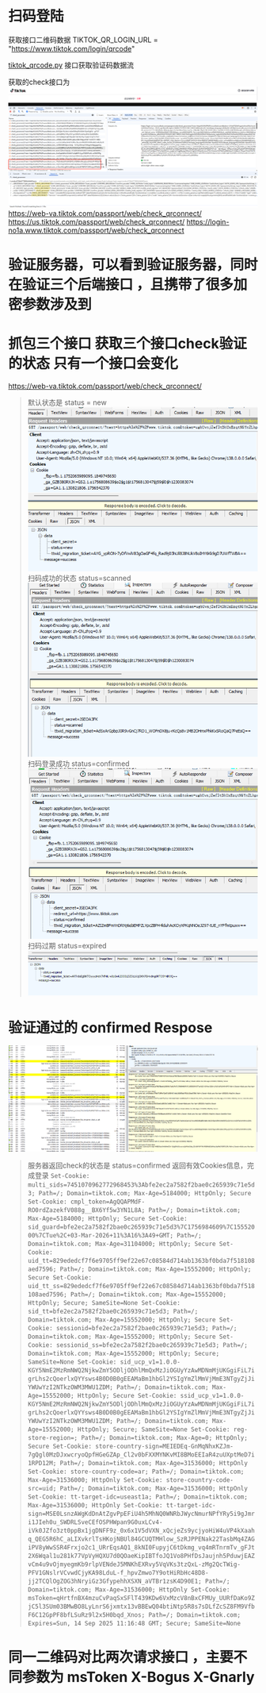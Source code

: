 # 扫码登陆

获取接口二维码数据
TIKTOK_QR_LOGIN_URL = "https://www.tiktok.com/login/qrcode"

[tiktok_qrcode.py](tiktok_qrcode.py)
接口获取验证码数据流

获取的check接口为
![img.png](img.png)
https://web-va.tiktok.com/passport/web/check_qrconnect/
https://us.tiktok.com/passport/web/check_qrconnect/
https://login-no1a.www.tiktok.com/passport/web/check_qrconnect

# 验证服务器，可以看到验证服务器，同时在验证三个后端接口 ，且携带了很多加密参数涉及到

# 抓包三个接口 获取三个接口check验证的状态 只有一个接口会变化

https://web-va.tiktok.com/passport/web/check_qrconnect/
> 默认状态是 status = new
![img_1.png](img_1.png)
> 扫码成功的状态 status=scanned
![img_2.png](img_2.png)
> 扫码登录成功 status=confirmed
![img_3.png](img_3.png)
> 扫码过期 status=expired
![img_5.png](img_5.png)

# 验证通过的 confirmed Respose

![img_4.png](img_4.png)
> 服务器返回check的状态是 status=confirmed 返回有效Cookies信息，完成登录
``
Set-Cookie: multi_sids=7451070962772968453%3Abfe2ec2a7582f2bae0c265939c71e5d3; Path=/; Domain=tiktok.com; Max-Age=5184000; HttpOnly; Secure
Set-Cookie: cmpl_token=AgQQAPMdF-RO0rdZazekfV088g__BX6Yf5w3YN1L8A; Path=/; Domain=tiktok.com; Max-Age=5184000; HttpOnly; Secure
Set-Cookie: sid_guard=bfe2ec2a7582f2bae0c265939c71e5d3%7C1756984609%7C15552000%7CTue%2C+03-Mar-2026+11%3A16%3A49+GMT; Path=/; Domain=tiktok.com; Max-Age=31104000; HttpOnly; Secure
Set-Cookie: uid_tt=829ededcf7f6e9705ff9ef22e67c08584d714ab1363bf0bda7f518108aed7596; Path=/; Domain=tiktok.com; Max-Age=15552000; HttpOnly; Secure
Set-Cookie: uid_tt_ss=829ededcf7f6e9705ff9ef22e67c08584d714ab1363bf0bda7f518108aed7596; Path=/; Domain=tiktok.com; Max-Age=15552000; HttpOnly; Secure; SameSite=None
Set-Cookie: sid_tt=bfe2ec2a7582f2bae0c265939c71e5d3; Path=/; Domain=tiktok.com; Max-Age=15552000; HttpOnly; Secure
Set-Cookie: sessionid=bfe2ec2a7582f2bae0c265939c71e5d3; Path=/; Domain=tiktok.com; Max-Age=15552000; HttpOnly; Secure
Set-Cookie: sessionid_ss=bfe2ec2a7582f2bae0c265939c71e5d3; Path=/; Domain=tiktok.com; Max-Age=15552000; HttpOnly; Secure; SameSite=None
Set-Cookie: sid_ucp_v1=1.0.0-KGY5NmE2MzRmNWQ2NjkwZmY5ODljODhlMmQxMzJiOGUyYzAwMDNmMjUKGgiFiL7igrLhs2cQoerlxQYYsws4B0D0B0gEEAMaBm1hbGl2YSIgYmZlMmVjMmE3NTgyZjJiYWUwYzI2NTkzOWM3MWU1ZDM; Path=/; Domain=tiktok.com; Max-Age=15552000; HttpOnly; Secure
Set-Cookie: ssid_ucp_v1=1.0.0-KGY5NmE2MzRmNWQ2NjkwZmY5ODljODhlMmQxMzJiOGUyYzAwMDNmMjUKGgiFiL7igrLhs2cQoerlxQYYsws4B0D0B0gEEAMaBm1hbGl2YSIgYmZlMmVjMmE3NTgyZjJiYWUwYzI2NTkzOWM3MWU1ZDM; Path=/; Domain=tiktok.com; Max-Age=15552000; HttpOnly; Secure; SameSite=None
Set-Cookie: reg-store-region=; Path=/; Domain=tiktok.com; Max-Age=0; HttpOnly; Secure
Set-Cookie: store-country-sign=MEIEDEq-GnMqNhxKZJm-7gQgl0MzDJxwcryoQpfHGeGZAp_Cl2v0bFXXMYNKvMI8BMoEEIaR4zuUXptMeD7i1RPD12M; Path=/; Domain=tiktok.com; Max-Age=31536000; HttpOnly
Set-Cookie: store-country-code=ar; Path=/; Domain=tiktok.com; Max-Age=31536000; HttpOnly
Set-Cookie: store-country-code-src=uid; Path=/; Domain=tiktok.com; Max-Age=31536000; HttpOnly
Set-Cookie: tt-target-idc=useast1a; Path=/; Domain=tiktok.com; Max-Age=31536000; HttpOnly
Set-Cookie: tt-target-idc-sign=MSE0LsnzAWgKdDnAtZgvPpEFiU4h5MhNQ0WNRbJWycNmurNPfYRy5i9gJmri1JIeh0u_SWDRLSveCEfOSPHWpan9G0uxLCv4-iVk0JZfo3zt0ppBx1jgDNFF9z_0x6x1V5dVXN_xQcjeZs9ycjyoHiW4uVP4kXaahq_QEG5R6hC_aLIXvkrlTsHKojNBUl84GCUQTMHlow_SzRJPPENak22TasbMq4ZAGiPV8yWwSSR4Frxjo2c1_URrEqsAQ1_8kNI0FupyjC6tDkmg_vq4mRTnrmTv_gFJt2X6Wqal1u281k77VpVyHQXU7d0QOaeKipIBTfoJQ1Vo8PHfDsJaujnh5PduwjEAZvCm4u9vOjmyegmKb9rlpVENdeJ5MNKhEXRvy5VqVKs3tzQxL-zMg2QcTWig-PFV1GNslrVCvwdCjyKA98LduL-f_hpvZmwo7Y9otHiRbHc48D8-jj2TCQlOgZOG3hNryiGz3GfypehhXSXN_aVTBr1zsK4D90E1; Path=/; Domain=tiktok.com; Max-Age=31536000; HttpOnly
Set-Cookie: msToken=qHrtfnBX4mzuCvPaqSxSFlT439KDw6VxMzcV8nBxCFMUy_UURfDaKo9ZjC5l3SUm03BMwBO8LyLnrS6jxmtx13vBBEwQ04btiNtp5R8s7sDLfZcSZ8FM9VfbF6C12GpPF8bfLSuRz9l2x5H0bqd_Xnos; Path=/; Domain=tiktok.com; Expires=Sun, 14 Sep 2025 11:16:48 GMT; Secure; SameSite=None
``

# 同一二维码对比两次请求接口 ，主要不同参数为  msToken  X-Bogus X-Gnarly

